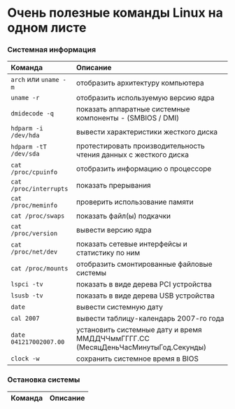 Очень полезные команды Linux на одном листе
===========================================

### Системная информация
| Команда                 | Описание      |
|:------------------------|:--------------|
| `arch` или `uname -m`   | отобразить архитектуру компьютера |
| `uname -r`              |	отобразить используемую версию ядра |
| `dmidecode -q`          |	показать аппаратные системные компоненты - (SMBIOS / DMI) |
| `hdparm -i /dev/hda`    | вывести характеристики жесткого диска |
| `hdparm -tT /dev/sda`   | протестировать производительность чтения данных с жесткого диска |
| `cat /proc/cpuinfo`     | отобразить информацию о процессоре
| `cat /proc/interrupts`  | показать прерывания |
| `cat /proc/meminfo`     | проверить использование памяти |
| `cat /proc/swaps`       | показать файл(ы) подкачки |
| `cat /proc/version`     | вывести версию ядра |
| `cat /proc/net/dev`     | показать сетевые интерфейсы и статистику по ним |
| `cat /proc/mounts`      | отобразить смонтированные файловые системы |
| `lspci -tv`             | показать в виде дерева PCI устройства |
| `lsusb -tv`             | показать в виде дерева USB устройства |
| `date`                  | вывести системную дату |
| `cal 2007`              | вывести таблицу-календарь 2007-го года |
| `date 041217002007.00`  | установить системные дату и время ММДДЧЧммГГГГ.СС (МесяцДеньЧасМинутыГод.Секунды) |
| `clock -w`              | сохранить системное время в BIOS |


### Остановка системы
| Команда                 | Описание      |
|:------------------------|:--------------|
